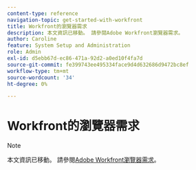 ```yaml
---
content-type: reference
navigation-topic: get-started-with-workfront
title: Workfront的瀏覽器需求
description: 本文資訊已移動。 請參閱Adobe Workfront瀏覽器需求。
author: Caroline
feature: System Setup and Administration
role: Admin
exl-id: d5ebb67d-ec86-471a-92d2-a0ed10f4fa7d
source-git-commit: fe399743ee495334face9d4d632686d9472bc8ef
workflow-type: tm+mt
source-wordcount: '34'
ht-degree: 0%

---
```


# Workfront的瀏覽器需求

>[!NOTE]
>
>本文資訊已移動。 請參閱[Adobe Workfront瀏覽器需求](../../workfront-basics/workfront-browser-requirements.md)。
